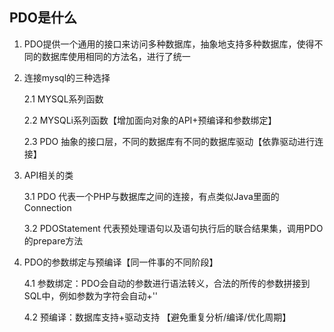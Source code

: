 ## PDO是什么

1. PDO提供一个通用的接口来访问多种数据库，抽象地支持多种数据库，使得不同的数据库使用相同的方法名，进行了统一
2. 连接mysql的三种选择
   
   2.1 MYSQL系列函数
   
   2.2 MYSQLi系列函数【增加面向对象的API+预编译和参数绑定】
   
   2.3 PDO 抽象的接口层，不同的数据库有不同的数据库驱动【依靠驱动进行连接】
   
3. API相关的类

   3.1 PDO 代表一个PHP与数据库之间的连接，有点类似Java里面的Connection
   
   3.2 PDOStatement 代表预处理语句以及语句执行后的联合结果集，调用PDO的prepare方法

4. PDO的参数绑定与预编译【同一件事的不同阶段】

   4.1 参数绑定：PDO会自动的参数进行语法转义，合法的所传的参数拼接到SQL中，例如参数为字符会自动+''
   
   4.2 预编译：数据库支持+驱动支持 【避免重复分析/编译/优化周期】

